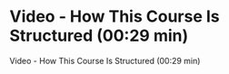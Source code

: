 # Video - How This Course Is Structured (00:29 min)

Video - How This Course Is Structured (00:29 min)
